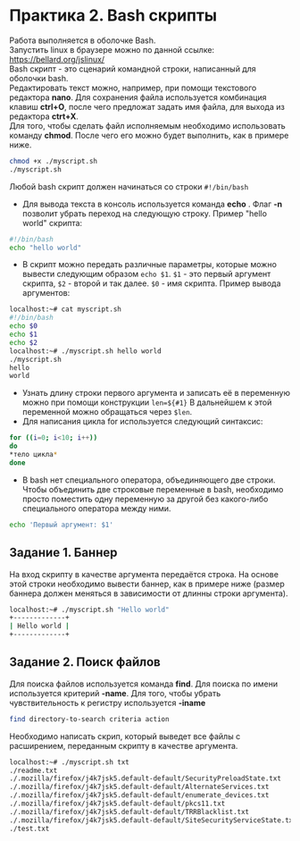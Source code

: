 # Практика 2. Bash скрипты

Работа выполняется в оболочке Bash.  
Запустить linux в браузере можно по данной ссылке: <https://bellard.org/jslinux/>  
Bash скрипт - это сценарий командной строки, написанный для оболочки bash.  
Редактировать текст можно, например, при помощи текстового редактора **nano**. Для сохранения файла используется комбинация клавиш **ctrl+O**, после чего предложат задать имя файла, для выхода из редактора **ctrt+X**.  
Для того, чтобы сделать файл исполняемым необходимо использовать команду **chmod**. После чего его можно будет выполнить, как в примере ниже.

```bash
chmod +x ./myscript.sh
./myscript.sh
```

Любой bash скрипт должен начинаться со строки `#!/bin/bash`  

* Для вывода текста в консоль используется команда **echo** . Флаг **-n** позволит убрать переход на следующую строку. Пример "hello world" скрипта:

 ```bash
 #!/bin/bash
 echo "hello world"
 ```

* В скрипт можно передать различные параметры, которые можно вывести следующим образом `echo $1`. `$1` - это первый аргумент скрипта, `$2` - второй и так далее. `$0` - имя скрипта. Пример вывода аргументов:

 ```bash
 localhost:~# cat myscript.sh
 #!/bin/bash
 echo $0
 echo $1
 echo $2
 localhost:~# ./myscript.sh hello world
 ./myscript.sh
 hello
 world
 ```

* Узнать длину строки первого аргумента и записать её в переменную можно при помощи конструкции `len=${#1}` В дальнейшем к этой переменной можно обращаться через `$len`.
* Для написания цикла for используется следующий синтаксис:

 ```bash
 for ((i=0; i<10; i++))
 do
 *тело цикла*
 done
 ```

* В bash нет специального оператора, объединяющего две строки. Чтобы объединить две строковые переменные в bash, необходимо просто поместить одну переменную за другой без какого-либо специального оператора между ними.

 ```bash
 echo 'Первый аргумент: $1'
 ```

## Задание 1. Баннер

На вход скрипту в качестве аргумента передаётся строка. На основе этой строки необходимо вывести баннер, как в примере ниже (размер баннера должен меняться в зависимости от длинны строки аргумента).

```bash
localhost:~# ./myscript.sh "Hello world"
+-------------+
| Hello world |
+-------------+
```

## Задание 2. Поиск файлов

Для поиска файлов используется команда **find**. Для поиска по имени используется критерий **-name**. Для того, чтобы убрать чувствительность к регистру используется **-iname**

```bash
find directory-to-search criteria action
```

Необходимо написать скрип, который выведет все файлы с расширением, переданным скрипту в качестве аргумента.

```bash
localhost:~# ./myscript.sh txt
./readme.txt
./.mozilla/firefox/j4k7jsk5.default-default/SecurityPreloadState.txt
./.mozilla/firefox/j4k7jsk5.default-default/AlternateServices.txt
./.mozilla/firefox/j4k7jsk5.default-default/enumerate_devices.txt
./.mozilla/firefox/j4k7jsk5.default-default/pkcs11.txt
./.mozilla/firefox/j4k7jsk5.default-default/TRRBlacklist.txt
./.mozilla/firefox/j4k7jsk5.default-default/SiteSecurityServiceState.txt
./test.txt
```
